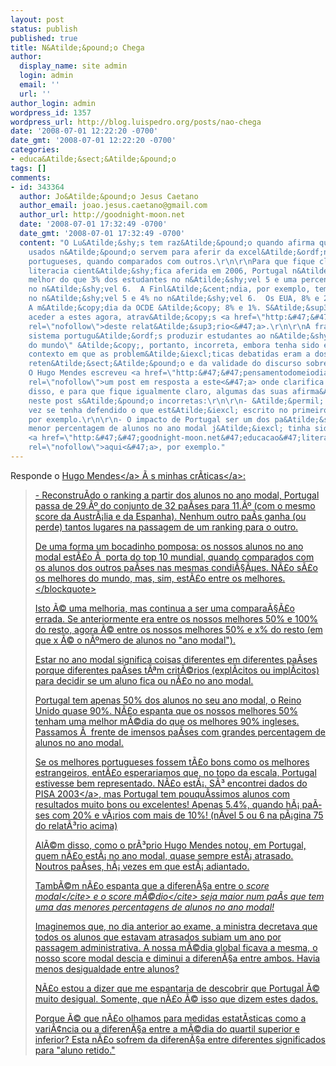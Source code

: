 ```yaml
---
layout: post
status: publish
published: true
title: N&Atilde;&pound;o Chega
author:
  display_name: site admin
  login: admin
  email: ''
  url: ''
author_login: admin
wordpress_id: 1357
wordpress_url: http://blog.luispedro.org/posts/nao-chega
date: '2008-07-01 12:22:20 -0700'
date_gmt: '2008-07-01 12:22:20 -0700'
categories:
- educa&Atilde;&sect;&Atilde;&pound;o
tags: []
comments:
- id: 343364
  author: Jo&Atilde;&pound;o Jesus Caetano
  author_email: joao.jesus.caetano@gmail.com
  author_url: http://goodnight-moon.net
  date: '2008-07-01 17:32:49 -0700'
  date_gmt: '2008-07-01 17:32:49 -0700'
  content: "O Lu&Atilde;&shy;s tem raz&Atilde;&pound;o quando afirma que os indicadores
    usados n&Atilde;&pound;o servem para aferir da excel&Atilde;&ordf;ncia dos estudantes
    portugueses, quando comparados com outros.\r\n\r\nPara que fique claro, e sobre
    literacia cient&Atilde;&shy;fica aferida em 2006, Portugal n&Atilde;&pound;o consegue
    melhor do que 3% dos estudantes no n&Atilde;&shy;vel 5 e uma percentagem res&Atilde;&shy;dual
    no n&Atilde;&shy;vel 6.  A Finl&Atilde;&cent;ndia, por exemplo, tem 17% de estudantes
    no n&Atilde;&shy;vel 5 e 4% no n&Atilde;&shy;vel 6.  Os EUA, 8% e 2%, respectivamente.
    A m&Atilde;&copy;dia da OCDE &Atilde;&copy; 8% e 1%. S&Atilde;&sup3; consegui
    aceder a estes agora, atrav&Atilde;&copy;s <a href=\"http:&#47;&#47;nces.ed.gov&#47;pubsearch&#47;pubsinfo.asp?pubid=2008016\"
    rel=\"nofollow\">deste relat&Atilde;&sup3;rio<&#47;a>.\r\n\r\nA frase sobre \"o
    sistema portugu&Atilde;&ordf;s produzir estudantes ao n&Atilde;&shy;vel dos melhores
    do mundo\" &Atilde;&copy;, portanto, incorreta, embora tenha sido escrita num
    contexto em que as problem&Atilde;&iexcl;ticas debatidas eram a dos efeitos da
    reten&Atilde;&sect;&Atilde;&pound;o e da validade do discurso sobre \"facilitismo\".
    O Hugo Mendes escreveu <a href=\"http:&#47;&#47;pensamentodomeiodia.blogspot.com&#47;2008&#47;07&#47;de-novo-o-pisa-e-porque-que-questo-da.html\"
    rel=\"nofollow\">um post em resposta a este<&#47;a> onde clarifica a sua interpreta&Atilde;&sect;&Atilde;&pound;o.\r\n\r\nAl&Atilde;&copy;m
    disso, e para que fique igualmente claro, algumas das suas afirma&Atilde;&sect;&Atilde;&micro;es
    neste post s&Atilde;&pound;o incorretas:\r\n\r\n- &Atilde;&permil; falso que alguma
    vez se tenha defendido o que est&Atilde;&iexcl; escrito no primeiro par&Atilde;&iexcl;grafo,
    por exemplo.\r\n\r\n- O impacto de Portugal ser um dos pa&Atilde;&shy;ses com
    menor percentagem de alunos no ano modal j&Atilde;&iexcl; tinha sido debatido
    <a href=\"http:&#47;&#47;goodnight-moon.net&#47;educacao&#47;literacia-cientifica-em-portugal-2&#47;\"
    rel=\"nofollow\">aqui<&#47;a>, por exemplo."
---
```

<p>Responde o <a href="http:&#47;&#47;pensamentodomeiodia.blogspot.com&#47;2008&#47;06&#47;pisa2006-de-novo.html">Hugo Mendes<&#47;a> &Atilde;&nbsp;s <a href="http:&#47;&#47;blog.luispedro.org&#47;posts&#47;os-melhores-do-mundo">minhas cr&Atilde;&shy;ticas<&#47;a>:</p>
<blockquote><p>- Reconstru&Atilde;&shy;do o ranking a partir dos alunos no ano modal, Portugal passa de 29.&Acirc;&ordm; do conjunto de 32 pa&Atilde;&shy;ses para 11.&Acirc;&ordm; (com o mesmo score da Austr&Atilde;&iexcl;lia e da Espanha). Nenhum outro pa&Atilde;&shy;s ganha (ou perde) tantos lugares na passagem de um ranking para o outro.</p>
<p>De uma forma um bocadinho pomposa: os nossos alunos no ano modal est&Atilde;&pound;o &Atilde;&nbsp; porta do top 10 mundial, quando comparados com os alunos dos outros pa&Atilde;&shy;ses nas mesmas condi&Atilde;&sect;&Atilde;&micro;es. N&Atilde;&pound;o s&Atilde;&pound;o os melhores do mundo, mas, sim, est&Atilde;&pound;o entre os melhores.<&#47;blockquote></p>
<p>Isto &Atilde;&copy; uma melhoria, mas continua a ser uma compara&Atilde;&sect;&Atilde;&pound;o errada. Se anteriormente era entre os nossos melhores 50% e 100% do resto, agora &Atilde;&copy; entre os nossos melhores 50% e x% do resto (em que x &Atilde;&copy; o n&Atilde;&ordm;mero de alunos no "ano modal").</p>
<p>Estar no ano modal significa coisas diferentes em diferentes pa&Atilde;&shy;ses porque diferentes pa&Atilde;&shy;ses t&Atilde;&ordf;m crit&Atilde;&copy;rios (expl&Atilde;&shy;citos ou impl&Atilde;&shy;citos) para decidir se um aluno fica ou n&Atilde;&pound;o no ano modal.</p>
<p>Portugal tem apenas 50% dos alunos no seu ano modal, o Reino Unido quase 90%. N&Atilde;&pound;o espanta que os nossos melhores 50% tenham uma melhor m&Atilde;&copy;dia do que os melhores 90% ingleses. Passamos &Atilde;&nbsp; frente de imensos pa&Atilde;&shy;ses com grandes percentagem de alunos no ano modal.</p>
<p>Se os melhores portugueses fossem t&Atilde;&pound;o bons como os melhores estrangeiros, ent&Atilde;&pound;o esperariamos que, no topo da escala, Portugal estivesse bem representado. N&Atilde;&pound;o est&Atilde;&iexcl;. S&Atilde;&sup3; encontrei dados do <a href="http:&#47;&#47;www.pisa.gc.ca&#47;81-590-xie2004001.pdf">PISA 2003<&#47;a>, mas Portugal tem pouqu&Atilde;&shy;ssimos alunos com resultados muito bons ou excelentes! Apenas 5.4%, quando h&Atilde;&iexcl; pa&Atilde;&shy;ses com 20% e v&Atilde;&iexcl;rios com mais de 10%! (n&Atilde;&shy;vel 5 ou 6 na p&Atilde;&iexcl;gina 75 do relat&Atilde;&sup3;rio acima)</p>
<p>Al&Atilde;&copy;m disso, como o pr&Atilde;&sup3;prio Hugo Mendes notou, em Portugal, quem n&Atilde;&pound;o est&Atilde;&iexcl; no ano modal, quase sempre est&Atilde;&iexcl; atrasado. Noutros pa&Atilde;&shy;ses, h&Atilde;&iexcl; vezes em que est&Atilde;&iexcl; adiantado.</p>
<p>Tamb&Atilde;&copy;m n&Atilde;&pound;o espanta que a diferen&Atilde;&sect;a entre o <cite>score modal<&#47;cite> e o <cite>score m&Atilde;&copy;dio<&#47;cite> seja maior num pa&Atilde;&shy;s que tem uma das menores percentagens de alunos no ano modal!</p>
<p>Imaginemos que, no dia anterior ao exame, a ministra decretava que todos os alunos que estavam atrasados subiam um ano por passagem administrativa. A nossa m&Atilde;&copy;dia global ficava a mesma, o nosso score modal descia e diminui a diferen&Atilde;&sect;a entre ambos. Havia menos desigualdade entre alunos?</p>
<p>N&Atilde;&pound;o estou a dizer que me espantaria de descobrir que Portugal &Atilde;&copy; muito desigual. Somente, que n&Atilde;&pound;o &Atilde;&copy; isso que dizem estes dados.</p>
<p>Porque &Atilde;&copy; que n&Atilde;&pound;o olhamos para medidas estat&Atilde;&shy;sticas como a vari&Atilde;&cent;ncia ou a diferen&Atilde;&sect;a entre a m&Atilde;&copy;dia do quartil superior e inferior? Esta n&Atilde;&pound;o sofrem da diferen&Atilde;&sect;a entre diferentes significados para "aluno retido."</p>
